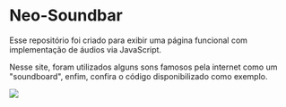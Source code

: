 # Neo-Soundbar
Esse repositório foi criado para exibir uma página funcional com implementação de áudios via JavaScript.

Nesse site, foram utilizados alguns sons famosos pela internet como um "soundboard", enfim, confira o código disponibilizado como exemplo.

![](https://media.tenor.com/QU-5UcsfWuEAAAAj/master-chief-dance.gif)
